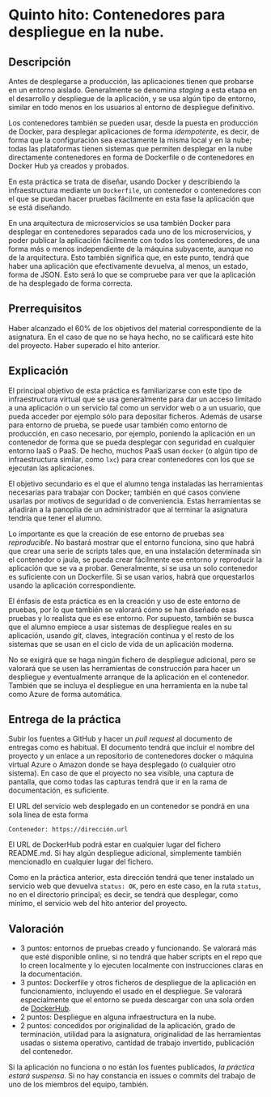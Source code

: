 # Quinto hito: Contenedores para despliegue en la nube.

Descripción
-----------------

Antes de desplegarse a producción, las aplicaciones tienen que
probarse en un entorno aislado. Generalmente se denomina *staging* a
esta etapa en el desarrollo y despliegue de la aplicación, y se usa algún tipo de entorno, similar en
todo menos en los usuarios al entorno de despliegue definitivo.

Los contenedores también se pueden usar, desde la puesta en producción
de Docker, para desplegar aplicaciones de forma *idempotente*, es
decir, de forma que la configuración sea exactamente la misma local y
en la nube; todas las plataformas tienen sistemas que permiten
desplegar en la nube directamente contenedores en forma de Dockerfile
o de contenedores en Docker Hub ya creados y probados. 

En esta práctica se trata de diseñar, usando Docker y describiendo la
infraestructura mediante un `Dockerfile`, un contenedor o
contenedores con el que se puedan hacer pruebas fácilmente en esta fase la
aplicación que se está diseñando.

En una arquitectura de microservicios se usa también Docker para
desplegar en contenedores separados cada uno de los microservicios, y
poder publicar la aplicación fácilmente con todos los contenedores, de
una forma más o menos independiente de la máquina subyacente, aunque
no de la arquitectura. Esto también significa que, en este punto,
tendrá que haber una aplicación que efectivamente devuelva, al menos,
un estado, forma de JSON. Esto será lo que se compruebe para ver que
la aplicación de ha desplegado de forma correcta.

Prerrequisitos
--------------------

Haber alcanzado el 60% de los objetivos del material correspondiente
de la asignatura. En el caso de que no se haya hecho, no se calificará este hito del
proyecto. Haber superado el hito anterior.

Explicación
----------------

El principal objetivo de esta práctica es familiarizarse con este tipo
de infraestructura virtual que se usa generalmente para dar un acceso
limitado a una aplicación o un servicio tal como un servidor web o a un usuario,
que pueda acceder por ejemplo sólo para depositar ficheros. Además de
usarse para entorno de prueba, se puede usar también como entorno de
producción, en caso necesario, por ejemplo, poniendo la
aplicación en un contenedor de forma que se pueda desplegar con seguridad en cualquier
entorno IaaS o PaaS. De hecho, muchos PaaS usan `docker` (o algún tipo de
infraestructura similar, como `lxc`) para crear contenedores con los que se
ejecutan las aplicaciones. 

El objetivo secundario es el que el alumno tenga instaladas las
herramientas necesarias para trabajar con Docker; también en qué casos
conviene usarlas por motivos de seguridad o de conveniencia. Estas herramientas se
añadirán a la panoplia de un administrador que al terminar
la asignatura tendría que tener el alumno.

Lo importante es que la creación de ese entorno de pruebas sea
*reproducible*. No bastará mostrar que el entorno funciona, sino que
habrá que crear una serie de scripts tales que, en una instalación
determinada sin el contenedor o jaula, se pueda crear fácilmente ese
entorno *y* reproducir la aplicación que se va a probar. Generalmente,
si se usa un solo contenedor es suficiente con un Dockerfile. Si se
usan varios, habrá que orquestarlos usando la aplicación
correspondiente. 

El énfasis de esta práctica es en la creación y uso de este entorno de
pruebas, por lo que también se valorará cómo se han diseñado esas
pruebas y lo realista que es ese entorno. Por supuesto, también se
busca que el alumno empiece a usar sistemas de despliegue reales en su
aplicación, usando *git*, claves, integración continua y el resto de
los sistemas que se usan en el ciclo de vida de un aplicación moderna.

No se exigirá que se haga ningún fichero de despliegue adicional, pero
se valorará que se usen las herramientas de construcción para hacer un
despliegue y eventualmente arranque de la aplicación en el
contenedor. También que se incluya el despliegue en una herramienta en
la nube tal como Azure de forma automática. 

Entrega de la práctica
--------------------------------

Subir los fuentes a GitHub y hacer un *pull request* al documento de entregas como es habitual. El documento tendrá que incluir el nombre del proyecto y
un enlace a un repositorio de contenedores docker o máquina virtual
Azure o Amazon donde se haya desplegado (o cualquier otro sistema). En
caso de que el proyecto no sea visible, una captura de pantalla, que
como todas las capturas tendrá que ir en la rama de documentación, es
suficiente. 

El URL del servicio web desplegado en un contenedor se pondrá en una sola línea de esta forma

	Contenedor: https://dirección.url

El URL de DockerHub podrá estar en cualquier lugar del fichero
README.md. Si hay algún despliegue adicional, simplemente también
mencionadlo en cualquier lugar del fichero.

Como en la práctica anterior, esta dirección tendrá que tener
instalado un servicio web que devuelva `status: OK`, pero en este
caso, en la ruta `status`, no en el directorio principal; es decir, se
tendrá que desplegar, como mínimo, el servicio web del hito anterior
del proyecto.  

Valoración
--------------

* 3 puntos: entornos de pruebas creado y funcionando. Se valorará más
que esté disponible online, si no tendrá que haber scripts en el repo
que lo creen localmente y lo ejecuten localmente con instrucciones
claras en la documentación.  
* 3 puntos: Dockerfile y otros ficheros de despliegue de la aplicación
  en funcionamiento, incluyendo el usado en el despliegue. Se valorará
  especialmente que el entorno se pueda descargar con una sola orden
  de [DockerHub](http://hub.docker.com).
* 2 puntos: Despliegue en alguna infraestructura en la nube.
* 2 puntos: concedidos por originalidad de la aplicación, grado de
  terminación, utilidad para la asignatura, originalidad de las
  herramientas usadas o sistema operativo, cantidad de trabajo
  invertido, publicación del contenedor.
  
Si la aplicación no funciona o no están los fuentes publicados, *la
  práctica estará suspensa*. Si no hay constancia en issues o commits
  del trabajo de uno de los miembros del equipo, también.
